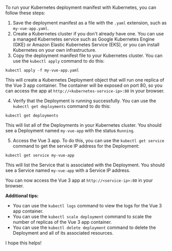 To run your Kubernetes deployment manifest with Kubernetes, you can follow these steps:

1. Save the deployment manifest as a file with the `.yaml` extension, such as `my-vue-app.yaml`.
2. Create a Kubernetes cluster if you don't already have one. You can use a managed Kubernetes service such as Google Kubernetes Engine (GKE) or Amazon Elastic Kubernetes Service (EKS), or you can install Kubernetes on your own infrastructure.
3. Copy the deployment manifest file to your Kubernetes cluster. You can use the `kubectl apply` command to do this:

```
kubectl apply -f my-vue-app.yaml
```

This will create a Kubernetes Deployment object that will run one replica of the Vue 3 app container. The container will be exposed on port 80, so you can access the app at `http://<kubernetes-service-ip>:80` in your browser.

4. Verify that the Deployment is running successfully. You can use the `kubectl get deployments` command to do this:

```
kubectl get deployments
```

This will list all of the Deployments in your Kubernetes cluster. You should see a Deployment named `my-vue-app` with the status `Running`.

5. Access the Vue 3 app. To do this, you can use the `kubectl get service` command to get the service IP address for the Deployment:

```
kubectl get service my-vue-app
```

This will list the Service that is associated with the Deployment. You should see a Service named `my-vue-app` with a Service IP address.

You can now access the Vue 3 app at `http://<service-ip>:80` in your browser.

**Additional tips:**

* You can use the `kubectl logs` command to view the logs for the Vue 3 app container.
* You can use the `kubectl scale deployment` command to scale the number of replicas of the Vue 3 app container.
* You can use the `kubectl delete deployment` command to delete the Deployment and all of its associated resources.

I hope this helps!
